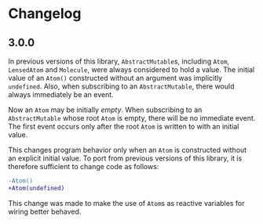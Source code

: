 # Changelog

## 3.0.0

In previous versions of this library, `AbstractMutable`s, including `Atom`,
`LensedAtom` and `Molecule`, were always considered to hold a value.  The
initial value of an `Atom()` constructed without an argument was implicitly
`undefined`.  Also, when subscribing to an `AbstractMutable`, there would always
immediately be an event.

Now an `Atom` may be initially *empty*.  When subscribing to an
`AbstractMutable` whose root `Atom` is empty, there will be no immediate event.
The first event occurs only after the root `Atom` is written to with an initial
value.

This changes program behavior only when an `Atom` is constructed without an
explicit initial value.  To port from previous versions of this library, it is
therefore sufficient to change code as follows:

```diff
-Atom()
+Atom(undefined)
```

This change was made to make the use of `Atom`s as reactive variables for wiring
better behaved.
